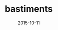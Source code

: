 ---
title:      bastiments
location:   Setcases, Catalunya
date:       2015-10-11
desc:       View of the valley from the summit of Bastiments, one of my favorite mountains.
---